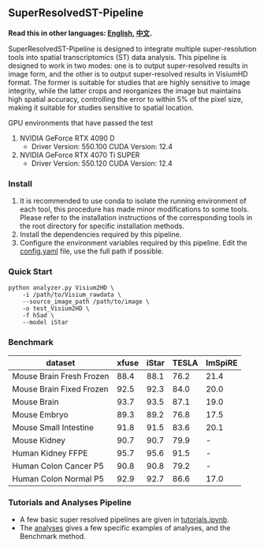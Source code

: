 ## SuperResolvedST-Pipeline

**Read this in other languages: [English](README.md), [中文](README.zh.md).**

SuperResolvedST-Pipeline is designed to integrate multiple super-resolution tools into spatial transcriptomics (ST) data analysis. This pipeline is designed to work in two modes: one is to output super-resolved results in image form, and the other is to output super-resolved results in VisiumHD format. The former is suitable for studies that are highly sensitive to image integrity, while the latter crops and reorganizes the image but maintains high spatial accuracy, controlling the error to within 5% of the pixel size, making it suitable for studies sensitive to spatial location.

GPU environments that have passed the test
1. NVIDIA GeForce RTX 4090 D
    - Driver Version: 550.100 CUDA Version: 12.4
2. NVIDIA GeForce RTX 4070 Ti SUPER
    - Driver Version: 550.120 CUDA Version: 12.4

### Install
1. It is recommended to use conda to isolate the running environment of each tool, this procedure has made minor modifications to some tools. Please refer to the installation instructions of the corresponding tools in the root directory for specific installation methods.
2. Install the dependencies required by this pipeline.
3. Configure the environment variables required by this pipeline. Edit the [config.yaml](config.yaml) file, use the full path if possible.

### Quick Start
```
python analyzer.py Visium2HD \
    -i /path/to/Visium_rawdata \
    --source_image_path /path/to/image \
    -o test_Visium2HD \
    -f h5ad \
    --model iStar
```
### Benchmark
|dataset                 |xfuse           |iStar           |TESLA           |ImSpiRE         |
|------------------------|----------------|----------------|----------------|----------------|
|Mouse Brain Fresh Frozen|88.4            |88.1            |76.2            |21.4            |
|Mouse Brain Fixed Frozen|92.5            |92.3            |84.0            |20.0            |
|Mouse Brain             |93.7            |93.5            |87.1            |19.0            |
|Mouse Embryo            |89.3            |89.2            |76.8            |17.5            |
|Mouse Small Intestine   |91.8            |91.5            |83.6            |20.1            |
|Mouse Kidney            |90.7            |90.7            |79.9            |-               |
|Human Kidney FFPE       |95.7            |95.6            |91.5            |-               |
|Human Colon Cancer P5   |90.8            |90.8            |79.2            |-               |
|Human Colon Normal P5   |92.9            |92.7            |86.6            |17.0            |

### Tutorials and Analyses Pipeline

- A few basic super resolved pipelines are given in [tutorials.ipynb](tutorials.ipynb).
- The [analyses](analyses) gives a few specific examples of analyses, and the Benchmark method.